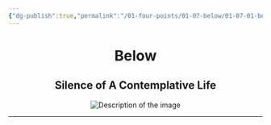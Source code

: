 ```yaml
---
{"dg-publish":true,"permalink":"/01-four-points/01-07-below/01-07-01-below/"}
---
```


<div style="text-align: center;">
    <h1>Below</h1>
    <h2>Silence of A Contemplative Life</h2>
    <img src="https://i.imgur.com/xbvIUUW_d.jpg?maxwidth=520&shape=thumb&fidelity=high" alt="Description of the image" style="max-width: 100%; height: auto;">
</div>
<hr>

